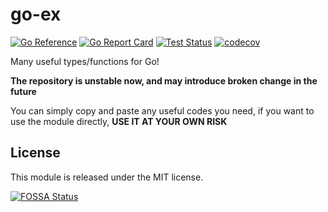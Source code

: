 # go-ex

[![Go Reference](https://pkg.go.dev/badge/github.com/ImSingee/go-ex.svg)](https://pkg.go.dev/github.com/ImSingee/go-ex)
[![Go Report Card](https://goreportcard.com/badge/github.com/ImSingee/go-ex)](https://goreportcard.com/report/github.com/ImSingee/go-ex)
[![Test Status](https://github.com/ImSingee/go-ex/actions/workflows/test.yml/badge.svg?branch=master)](https://github.com/ImSingee/go-ex/actions/workflows/test.yml?query=branch%3Amaster)
[![codecov](https://codecov.io/gh/ImSingee/go-ex/branch/master/graph/badge.svg?token=Z10ALP003J)](https://codecov.io/gh/ImSingee/go-ex)

Many useful types/functions for Go!

**The repository is unstable now, and may introduce broken change in the future**

You can simply copy and paste any useful codes you need, if you want to use the module directly, **USE IT AT YOUR OWN RISK**

## License

This module is released under the MIT license.

[![FOSSA Status](https://app.fossa.com/api/projects/git%2Bgithub.com%2FImSingee%2Fgo-ex.svg?type=large)](https://app.fossa.com/projects/git%2Bgithub.com%2FImSingee%2Fgo-ex?ref=badge_large)